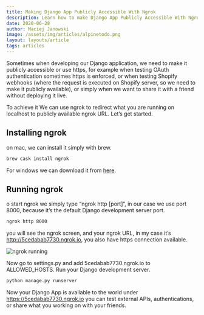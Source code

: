 ```yaml
---
title: Making Django App Publicly Accessible With Ngrok
description: Learn how to make Django App Publicly Accessible With Ngrok following this short article
date: 2020-06-28
author: Maciej Janowski
image: /assets/img/articles/alpinetodo.png
layout: layouts/article
tags: articles
---
```

Sometimes when developing our Django application, we need to make it publicly accessible or use https, for example when testing OAuth authentication sometimes https is enforced, or when testing Shopify webhooks (where the request is executed on Shopify server, so we need to make it publicly available), or simply when we want to share it with a friend without deploying it live.

To achieve it We can use ngrok to redirect what you are running on localhost to publicly available ngrok URL. Let’s get started.

## Installing ngrok

on mac, we can install it simply with brew.

```bash
brew cask install ngrok
```
For windows we can download it from [here](https://ngrok.com/download).

## Running ngrok
o start ngrok we simply type “ngrok http [port]“, in our case we use port 8000, because it’s the default Django development server port.

```bash
ngrok http 8000
```
you will see the ngrok screen, and your ngrok URL, in my case it’s http://5cedabab7730.ngrok.io, you also have https connection available.

![ngrok running](https://dev-to-uploads.s3.amazonaws.com/i/imo5v2a5tpqh2abnb1gt.png)

Now go to settings.py and add 5cedabab7730.ngrok.io to ALLOWED_HOSTS. Run your Django development server.

```bash
python manage.py runserver
```

Now your Django App is available to the world under https://5cedabab7730.ngrok.io you can test external APIs, authentications, or share what you working on with your friends.
